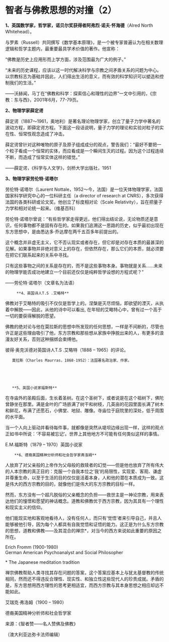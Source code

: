 # 智者与佛教思想的对撞（2）

  
**1、英国数学家，哲学家，诺贝尔奖获得者阿弗烈·诺夫·怀海德**（Alred North Whitehead）。

与罗素（Russell）共同撰写《数学基本原理》，是一个被专家普遍认为在相关数理逻辑和哲学主题内，最重要最具学术价值的著作。他宣称：

“佛教是历史上应用形而上学方面，涉及范围最为广大的例子。”

“未来的历史课程，应该以这一时代解决科学与宗教之间矛盾关系的问题为中心。以宗教标志为基础并因此，人们得出生活的意义，而有效的科学知识可以塑造和控制我们的生活。”

——沃赫闻，马丁在“佛教和科学：探索信心和理性的边界”一文中引用的，《宗教：东与西》，2001年6月，77-79页。

**2、物理学家薛定谔**

薛定谔（1887～1961，奥地利）是著名理论物理学家，创立了量子力学中著名的波动方程，即薛定谔方程。下面这一段话说明，量子力学的理论和实验对粒子的实在性、恒常性观念造成了冲击。

薛定谔曾针对这种唯物的原子及原子组成成分的观点，警告我们：“最好不要把一个粒子看成一个恒常的实体，而应看成是一个瞬间生灭的过程。因为这个过程连续不断，而造成了恒常实体这样的错觉。”

——薛定谔，《科学与人文学》，剑桥大学出版社，1951

 **3、物理学家劳伦特·诺塔尔**

劳伦特·诺塔尔（Laurent Nottale，1952～今，法国）是一位天体物理学家，法国国家科学研究中心的一位科研主任（a director of research at CNRS），多次获得法国的各类科研或论文奖。他创立了标度相对论（Scale Relativity），旨在把量子力学和相对论统一起来。（维基百科）

劳伦特·诺塔尔曾说：“有些哲学家走得更远，他们得出结论说，无论物质还是意识，任何事物都不是固有存在的。如果我们追溯这一思路的历史，似乎最初出现在东方思想中，是由悉达多·乔达摩在两千五百多年前提出的。

这个概念并非虚无主义，它不否认现实或者存在，但它却是对存在本质的最甚深的见解。如果事物并非绝对意义上的存在，但依然存在，那么它们的本质，就必须要在把它们联系起来的关系中寻找。

只有这些事物之间的关系是存在的，而不是这些事物本身。事物就是关系……未来的物理学能否成功地建立一个目前还仅仅是纯粹哲学设想的方程式呢？”

——劳伦特·诺塔尔（文章名为法语）

```text
     **4、英国诗人T.S .艾略特**
```

佛教对于艾略特的吸引不仅仅是哲学上的。涅槃是灭尽烦恼，即欲望的湮灭，从执着中解脱——因此，从他的诗中可以看出, 在年轻的艾略特心中，曾有过一个高于一切的要获得解脱的愿望。

佛教的绝对论与他在莫拉斯的思想中所发现的任何思想，一样是不间断的，尽管也许正是这些理由吸引了他，东方宗教和那些想从家族中挣脱出来的人，有更多的浪漫友好关系，否则这种捆绑会束缚他。

彼得·奥克沃德对英国诗人T.S .艾略特（1888 – 1965）的评论。

```text
   莫拉斯（Charles Maurras，1868-1952）：法国著名政治家、作家。





   **5、英国小说家福斯特**
```

在寺庙外的圣殿后面，生长着圣树。在这个圣树下，或者说是在这个祖树下，佛陀曾静坐在那里。满是金叶的广场嵌满了树干和树枝，几英亩的花园里面长满了树木和鲜花，布满了还愿石，小佛堂、地狱、雕像。寺庙位于庭院里的深处，低于周围的水平面。

当一个人向上驱动并看待每件事，就都像是突然从堤坝边缘出现一样，这样的观点正如书中所说：‘不容易被忘记’。世界上其他地方不可能有任何类似这样的事情。

E.M.福斯特（1879 – 1970）英国小说家

```text
    **6、德裔美国精神分析师和社会哲学家弗洛姆**
```

人放弃了对父亲般的上帝作为父母般的救赎者的幻觉——但是他也放弃了所有伟大的人本宗教的真正目的：克服一个自我本位之‘我’的局限性，实现爱、客观、谦虚并尊重生命，以至于生活的目的仅仅是活着本身，人和他的潜在本质成为一致。这是伟大的西方宗教的目的，就像他们是伟大的东方宗教的目标一样。

然而，东方没有一个超凡脱俗的父亲概念的负担——救世主是一神论宗教，用来表达他们的憧憬和愿望的神话概念。道教和佛教优于西方宗教，因为其具有一个理性和现实主义的信仰。

他们能现实地和客观地看待人，没有任何人，而只有‘觉悟’者来引导自己，并且人能够被他引导，因为每个人都具有自我觉悟和证悟的能力。这正是为什么东方宗教的思想，道教和佛教——及其混合的禅宗\*，对当今的西方来说如此重要的原因之所在。

Erich Fromm \(1900-1980\)  
German American Psychoanalyst and Social Philosopher

\* The Japanese meditation tradition

禅宗佛教帮助人类寻找其存在问题的答案，这个答案应基本上与犹太基督教的传统相同，然而还不得违反合理性、现实性、和独立性这些现代人的珍贵成就。矛盾的是，东方思想用西方理性的思考更相适宜，而西方宗教与其本身思想之相应却远不能如此。

艾瑞克·弗洛姆（1900 – 1980）

德裔美国精神分析师和社会哲学家

来源：《智者赞——名人赞佛及佛教》

（澳大利亚达弥卡法师编辑）

